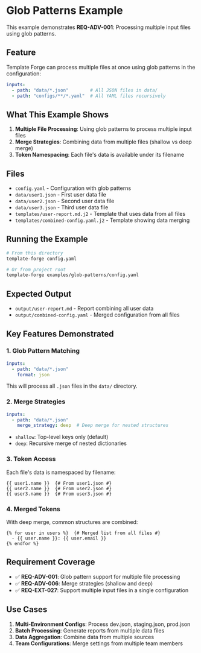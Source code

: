 # Glob Patterns Example

This example demonstrates **REQ-ADV-001**: Processing multiple input files using glob patterns.

## Feature

Template Forge can process multiple files at once using glob patterns in the configuration:

```yaml
inputs:
  - path: "data/*.json"        # All JSON files in data/
  - path: "configs/**/*.yaml"  # All YAML files recursively
```

## What This Example Shows

1. **Multiple File Processing**: Using glob patterns to process multiple input files
2. **Merge Strategies**: Combining data from multiple files (shallow vs deep merge)
3. **Token Namespacing**: Each file's data is available under its filename

## Files

- `config.yaml` - Configuration with glob patterns
- `data/user1.json` - First user data file
- `data/user2.json` - Second user data file
- `data/user3.json` - Third user data file
- `templates/user-report.md.j2` - Template that uses data from all files
- `templates/combined-config.yaml.j2` - Template showing data merging

## Running the Example

```bash
# From this directory
template-forge config.yaml

# Or from project root
template-forge examples/glob-patterns/config.yaml
```

## Expected Output

- `output/user-report.md` - Report combining all user data
- `output/combined-config.yaml` - Merged configuration from all files

## Key Features Demonstrated

### 1. Glob Pattern Matching

```yaml
inputs:
  - path: "data/*.json"
    format: json
```

This will process all `.json` files in the `data/` directory.

### 2. Merge Strategies

```yaml
inputs:
  - path: "data/*.json"
    merge_strategy: deep  # Deep merge for nested structures
```

- `shallow`: Top-level keys only (default)
- `deep`: Recursive merge of nested dictionaries

### 3. Token Access

Each file's data is namespaced by filename:

```jinja2
{{ user1.name }}  {# From user1.json #}
{{ user2.name }}  {# From user2.json #}
{{ user3.name }}  {# From user3.json #}
```

### 4. Merged Tokens

With deep merge, common structures are combined:

```jinja2
{% for user in users %}  {# Merged list from all files #}
  - {{ user.name }}: {{ user.email }}
{% endfor %}
```

## Requirement Coverage

- ✅ **REQ-ADV-001**: Glob pattern support for multiple file processing
- ✅ **REQ-ADV-006**: Merge strategies (shallow and deep)
- ✅ **REQ-EXT-027**: Support multiple input files in a single configuration

## Use Cases

1. **Multi-Environment Configs**: Process dev.json, staging.json, prod.json
2. **Batch Processing**: Generate reports from multiple data files
3. **Data Aggregation**: Combine data from multiple sources
4. **Team Configurations**: Merge settings from multiple team members
